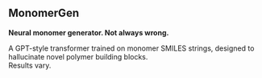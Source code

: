 ## MonomerGen

**Neural monomer generator. Not always wrong.**

A GPT-style transformer trained on monomer SMILES strings, designed to hallucinate novel polymer building blocks.  
Results vary.
